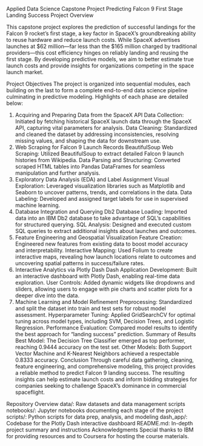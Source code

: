 Applied Data Science Capstone Project
Predicting Falcon 9 First Stage Landing Success
Project Overview

This capstone project explores the prediction of successful landings for the Falcon 9 rocket’s first stage, a key factor in SpaceX’s groundbreaking ability to reuse hardware and reduce launch costs. While SpaceX advertises launches at $62 million—far less than the $165 million charged by traditional providers—this cost efficiency hinges on reliably landing and reusing the first stage. By developing predictive models, we aim to better estimate true launch costs and provide insights for organizations competing in the space launch market.

Project Objectives
The project is organized into sequential modules, each building on the last to form a complete end-to-end data science pipeline culminating in predictive modeling. Highlights of each phase are detailed below:

1. Acquiring and Preparing Data from the SpaceX API
Data Collection: Initiated by fetching historical SpaceX launch data through the SpaceX API, capturing vital parameters for analysis.
Data Cleaning: Standardized and cleaned the dataset by addressing inconsistencies, resolving missing values, and shaping the data for downstream use.
2. Web Scraping for Falcon 9 Launch Records
BeautifulSoup Web Scraping: Utilized BeautifulSoup to extract detailed Falcon 9 launch histories from Wikipedia.
Data Parsing and Structuring: Converted scraped HTML tables into Pandas DataFrames for seamless manipulation and further analysis.
3. Exploratory Data Analysis (EDA) and Label Assignment
Visual Exploration: Leveraged visualization libraries such as Matplotlib and Seaborn to uncover patterns, trends, and correlations in the data.
Data Labeling: Developed and assigned target labels for use in supervised machine learning.
4. Database Integration and Querying
Db2 Database Loading: Imported data into an IBM Db2 database to take advantage of SQL’s capabilities for structured querying.
SQL Analysis: Designed and executed custom SQL queries to extract additional insights about launches and outcomes.
5. Feature Engineering and Geospatial Visualization
Feature Creation: Engineered new features from existing data to boost model accuracy and interpretability.
Interactive Mapping: Used Folium to create interactive maps, revealing how launch locations relate to outcomes and uncovering spatial patterns in success/failure rates.
6. Interactive Analytics via Plotly Dash
Dash Application Development: Built an interactive dashboard with Plotly Dash, enabling real-time data exploration.
User Controls: Added dynamic widgets like dropdowns and sliders, allowing users to engage with pie charts and scatter plots for a deeper dive into the data.
7. Machine Learning and Model Refinement
Preprocessing: Standardized and split the dataset into train and test sets for robust model assessment.
Hyperparameter Tuning: Applied GridSearchCV for optimal tuning across model types, including SVM, Decision Trees, and Logistic Regression.
Performance Evaluation: Compared model results to identify the best approach for “landing success” prediction.
Summary of Results
Best Model: The Decision Tree Classifier emerged as top performer, reaching 0.9444 accuracy on the test set.
Other Models: Both Support Vector Machine and K-Nearest Neighbors achieved a respectable 0.8333 accuracy.
Conclusion
Through careful data gathering, cleaning, feature engineering, and comprehensive modeling, this project provides a reliable method to predict Falcon 9 landing success. The resulting insights can help estimate launch costs and inform bidding strategies for companies seeking to challenge SpaceX’s dominance in commercial spaceflight.

Repository Overview
data/: Raw datasets and data management scripts
notebooks/: Jupyter notebooks documenting each stage of the project
scripts/: Python scripts for data prep, analysis, and modeling
dash_app/: Codebase for the Plotly Dash interactive dashboard
README.md: In-depth project summary and instructions
Acknowledgments
Special thanks to IBM for providing resources and to Coursera for hosting the course materials.
